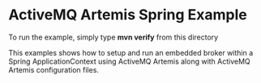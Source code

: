 # ActiveMQ Artemis Spring Example

To run the example, simply type **mvn verify** from this directory

This examples shows how to setup and run an embedded broker within a Spring ApplicationContext using ActiveMQ Artemis along with ActiveMQ Artemis configuration files.